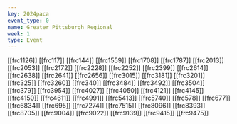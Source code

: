 ```yaml
---
key: 2024paca
event_type: 0
name: Greater Pittsburgh Regional
week: 1
type: Event
---
```

[[frc1126]]
[[frc117]]
[[frc144]]
[[frc1559]]
[[frc1708]]
[[frc1787]]
[[frc2013]]
[[frc2053]]
[[frc2172]]
[[frc2228]]
[[frc2252]]
[[frc2399]]
[[frc2614]]
[[frc2638]]
[[frc2641]]
[[frc2656]]
[[frc3015]]
[[frc3181]]
[[frc3201]]
[[frc325]]
[[frc3260]]
[[frc340]]
[[frc3484]]
[[frc3492]]
[[frc3504]]
[[frc379]]
[[frc3954]]
[[frc4027]]
[[frc4050]]
[[frc4121]]
[[frc4145]]
[[frc4150]]
[[frc4611]]
[[frc4991]]
[[frc5413]]
[[frc5740]]
[[frc578]]
[[frc677]]
[[frc6834]]
[[frc695]]
[[frc7274]]
[[frc7515]]
[[frc8096]]
[[frc8393]]
[[frc8705]]
[[frc9004]]
[[frc9022]]
[[frc9139]]
[[frc9415]]
[[frc9475]]
